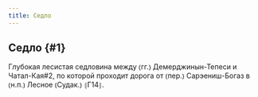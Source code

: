 ```yaml
---
title: Седло
---
```

## Седло {#1}

Глубокая лесистая седловина между ⦅гг.⦆ Демерджинын-Тепеси и Чатал-Кая#2, по которой проходит дорога от ⦅пер.⦆ Сарэениш-Богаз в ⦅н.п.⦆ Лесное ⦅Судак.⦆ ⦃Г14⦄.
